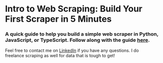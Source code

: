 # Intro to Web Scraping: Build Your First Scraper in 5 Minutes

### A quick guide to help you build a simple web scraper in Python, JavaScript, or TypeScript. Follow along with the guide [here](https://www.joeosborne.com/intro-to-web-scraping-build-your-first-scraper-in-5-minutes/).

Feel free to contact me on [LinkedIn](https://www.linkedin.com/in/joe-osborne-profile/) if you have any questions. I do freelance scraping as well for data that is tough to get!
